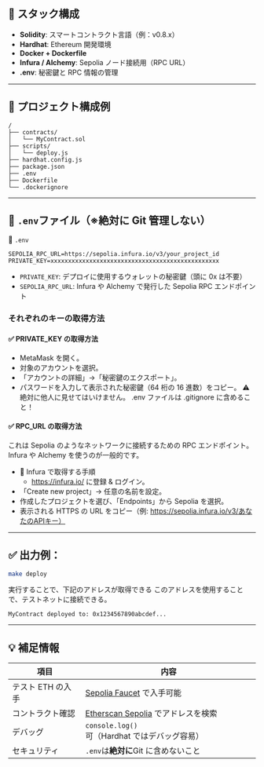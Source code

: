 ## 🧩 スタック構成

- **Solidity**: スマートコントラクト言語（例：v0.8.x）
- **Hardhat**: Ethereum 開発環境
- **Docker + Dockerfile**
- **Infura / Alchemy**: Sepolia ノード接続用（RPC URL）
- **.env**: 秘密鍵と RPC 情報の管理

---

## 📁 プロジェクト構成例

```
/
├── contracts/
│   └── MyContract.sol
├── scripts/
│   └── deploy.js
├── hardhat.config.js
├── package.json
├── .env
├── Dockerfile
└── .dockerignore
```

---

## 🔐 `.env`ファイル（※絶対に Git 管理しない）

📄 `.env`

```
SEPOLIA_RPC_URL=https://sepolia.infura.io/v3/your_project_id
PRIVATE_KEY=xxxxxxxxxxxxxxxxxxxxxxxxxxxxxxxxxxxxxxxxxxxxxxxx
```

- `PRIVATE_KEY`: デプロイに使用するウォレットの秘密鍵（頭に 0x は不要）
- `SEPOLIA_RPC_URL`: Infura や Alchemy で発行した Sepolia RPC エンドポイント

### それぞれのキーの取得方法

#### ✅ PRIVATE_KEY の取得方法

- MetaMask を開く。
- 対象のアカウントを選択。
- 「アカウントの詳細」→「秘密鍵のエクスポート」。
- パスワードを入力して表示された秘密鍵（64 桁の 16 進数）をコピー。
  ⚠️ 絶対に他人に見せてはいけません。 .env ファイルは .gitignore に含めること！

#### ✅ RPC_URL の取得方法

これは Sepolia のようなネットワークに接続するための RPC エンドポイント。Infura や Alchemy を使うのが一般的です。

- 🔧 Infura で取得する手順
  - https://infura.io/ に登録 & ログイン。
- 「Create new project」→ 任意の名前を設定。
- 作成したプロジェクトを選び、「Endpoints」から Sepolia を選択。
- 表示される HTTPS の URL をコピー（例: https://sepolia.infura.io/v3/あなたのAPIキー）

---

## ✅ 出力例：

```sh
make deploy
```

実行することで、下記のアドレスが取得できる
このアドレスを使用することで、テストネットに接続できる。

```
MyContract deployed to: 0x1234567890abcdef...
```

---

## 💡 補足情報

| 項目              | 内容                                                                |
| ----------------- | ------------------------------------------------------------------- |
| テスト ETH の入手 | [Sepolia Faucet](https://sepoliafaucet.com/) で入手可能             |
| コントラクト確認  | [Etherscan Sepolia](https://sepolia.etherscan.io/) でアドレスを検索 |
| デバッグ          | `console.log()`可（Hardhat ではデバッグ容易）                       |
| セキュリティ      | `.env`は**絶対に**Git に含めないこと                                |
